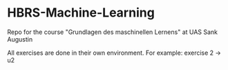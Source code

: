 # HBRS-Machine-Learning
Repo for the course "Grundlagen des maschinellen Lernens" at UAS Sank Augustin

All exercises are done in their own environment. For example: exercise 2 -> u2
